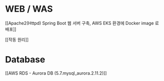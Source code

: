   

# WEB / WAS

[[Apache2(Httpd) Spring Boot 웹 서버 구축, AWS EKS 환경에 Docker image 로 배포]]

[[작동 원리]]

  

# Database

[[AWS RDS - Aurora DB (5.7.mysql_aurora.2.11.2)]]